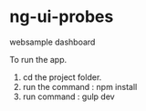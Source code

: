 # ng-ui-probes
websample dashboard


To run the app.    
  1. cd the project folder.     
  2. run the command : npm install 
  3. run command : gulp dev   
  

